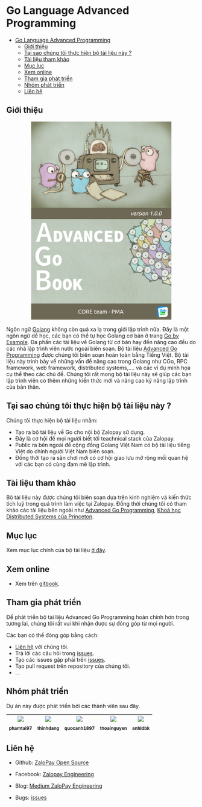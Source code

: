 # Go Language Advanced Programming

- [Go Language Advanced Programming](#Go-Language-Advanced-Programming)
  - [Giới thiệu](#Gi%E1%BB%9Bi-thi%E1%BB%87u)
  - [Tại sao chúng tôi thực hiện bộ tài liệu này ?](#T%E1%BA%A1i-sao-ch%C3%BAng-t%C3%B4i-th%E1%BB%B1c-hi%E1%BB%87n-b%E1%BB%99-t%C3%A0i-li%E1%BB%87u-n%C3%A0y)
  - [Tài liệu tham khảo](#T%C3%A0i-li%E1%BB%87u-tham-kh%E1%BA%A3o)
  - [Mục lục](#M%E1%BB%A5c-l%E1%BB%A5c)
  - [Xem online](#Xem-online)
  - [Tham gia phát triển](#Tham-gia-ph%C3%A1t-tri%E1%BB%83n)
  - [Nhóm phát triển](#Nh%C3%B3m-ph%C3%A1t-tri%E1%BB%83n)
  - [Liên hệ](#Li%C3%AAn-h%E1%BB%87)
  
## Giới thiệu

<p align="center">
  <img src="./images/background-book/ver1.0.0.png">
</p>

Ngôn ngữ [Golang](https://golang.org/) không còn quá xa lạ trong giới lập trình nữa. Đây là một ngôn ngữ dễ học, các bạn có thể tự học Golang cơ bản ở trang [Go by Example](https://gobyexample.com/). Đa phần các tài liệu về Golang từ cơ bản hay đến nâng cao đều do các nhà lập trình viên nước ngoài biên soạn. Bộ tài liệu [Advanced Go Programming](#Go-Language-Advanced-Programming-Advanced-Go-Programming) được chúng tôi biên soạn hoàn toàn bằng Tiếng Việt. Bộ tài liệu này trình bày về những vấn đề nâng cao trong Golang như CGo, RPC framework, web framework, distributed systems,.... và các ví dụ minh họa cụ thể theo các chủ đề. Chúng tôi rất mong bộ tài liệu này sẽ giúp các bạn lập trình viên có thêm những kiến thức mới và nâng cao kỹ năng lập trình của bản thân.

## Tại sao chúng tôi thực hiện bộ tài liệu này ?

Chúng tôi thực hiện bộ tài liệu nhằm:

- Tạo ra bộ tài liệu về Go cho nội bộ Zalopay sử dụng.
- Đây là cơ hội để mọi người biết tới teachnical stack của Zalopay.
- Public ra bên ngoài để cộng đồng Golang Việt Nam có bộ tài liệu tiếng Việt do chính người Việt Nam biên soạn. 
- Đồng thời tạo ra sân chơi mới có cơ hội giao lưu mở rộng mối quan hệ với các bạn có cùng đam mê lập trình.
  
## Tài liệu tham khảo

Bộ tài liệu này được chúng tôi biên soạn dựa trên kinh nghiệm và kiến thức tích luỹ trong quá trình làm việc tại Zalopay. Đồng thời chúng tôi có tham khảo các tài liệu bên ngoài như [Advanced Go Programming](https://github.com/chai2010/advanced-go-programming-book), [Khoá học Distributed Systems của Princeton](https://www.cs.princeton.edu/courses/archive/fall18/cos418/schedule.html).

## Mục lục

Xem mục lục chính của bộ tài liệu [ở đây](./SUMMARY.md).

## Xem online

- Xem trên [gitbook](https://zalopay-oss.github.io/go-advanced/).

## Tham gia phát triển

Để phát triển bộ tài liệu Advanced Go Programming hoàn chỉnh hơn trong tương lai, chúng tôi rất vui khi nhận được sự đóng góp từ mọi người.

Các bạn có thể đóng góp bằng cách:

- [Liên hệ](#li%C3%AAn-h%E1%BB%87) với chúng tôi.
- Trả lời các câu hỏi trong [issues](https://gitlab.zalopay.vn/zalopay-oss/advanced-go-book/issues).
- Tạo các issues gặp phải trên [issues](https://gitlab.zalopay.vn/zalopay-oss/advanced-go-book/issues).
- Tạo pull request trên repository của chúng tôi.
- ...

## Nhóm phát triển

Dự án này được phát triển bởi các thành viên sau đây. 

| [<img src="https://avatars1.githubusercontent.com/u/38773351?s=460&v=4" width="100px;"/><br /><sub><b>phamtai97</b></sub>](https://github.com/phamtai97) | [<img src="https://avatars1.githubusercontent.com/u/26034284?s=460&v=4" width="100px;"/><br /><sub><b>thinhdang</b></sub>](https://github.com/thinhdanggroup) | [<img src="https://avatars2.githubusercontent.com/u/23535926?s=460&v=4" width="100px;"/><br /><sub><b>quocanh1897</b></sub>](https://github.com/quocanh1897) | [<img src="https://avatars2.githubusercontent.com/u/32214488?s=400&v=4" width="100px;"/><br /><sub><b>thoainguyen</b></sub>](https://github.com/thoainguyen) | [<img src="https://avatars1.githubusercontent.com/u/3270746?s=460&v=4" width="100px;"/><br /><sub><b>anhldbk</b></sub>](https://github.com/anhldbk) |
| :---------------------------------------------------------------------------------------------------------------------------------------------------: | :---------------------------------------------------------------------------------------------------------------------------------------------------------: | :--------------------------------------------------------------------------------------------------------------------------------------------------: | :-------------------------------------------------------------------------------------------------------------------------------------------------------: | :-----------------------------------------------------------------------------------------------------------------------------------------------------------------: |

## Liên hệ

- Github: [ZaloPay Open Source](https://github.com/zalopay-oss)
  
- Facebook: [Zalopay Engineering](https://www.facebook.com/zalopay.engineering/)

- Blog: [Medium ZaloPay Engineering](https://medium.com/zalopay-engineering)

- Bugs: [issues](https://gitlab.zalopay.vn/zalopay-oss/advanced-go-book/issues)
